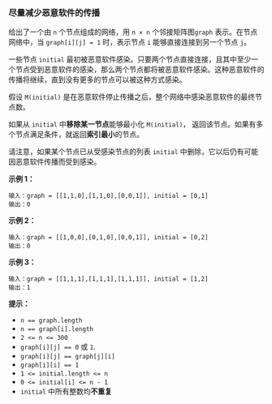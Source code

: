 ### 尽量减少恶意软件的传播 ###
给出了一个由 `n` 个节点组成的网络，用 `n × n` 个邻接矩阵图`graph` 表示。在节点网络中，当 `graph[i][j] = 1` 时，表示节点 `i` 能够直接连接到另一个节点 `j`。 

一些节点 `initial` 最初被恶意软件感染。只要两个节点直接连接，且其中至少一个节点受到恶意软件的感染，那么两个节点都将被恶意软件感染。这种恶意软件的传播将继续，直到没有更多的节点可以被这种方式感染。

假设 `M(initial)` 是在恶意软件停止传播之后，整个网络中感染恶意软件的最终节点数。

如果从 `initial` 中**移除某一节点**能够最小化 `M(initial)`， 返回该节点。如果有多个节点满足条件，就返回**索引最小**的节点。

请注意，如果某个节点已从受感染节点的列表 `initial` 中删除，它以后仍有可能因恶意软件传播而受到感染。




**示例 1：**

```
输入：graph = [[1,1,0],[1,1,0],[0,0,1]], initial = [0,1]
输出：0
```

**示例 2：**

```
输入：graph = [[1,0,0],[0,1,0],[0,0,1]], initial = [0,2]
输出：0
```

**示例 3：**

```
输入：graph = [[1,1,1],[1,1,1],[1,1,1]], initial = [1,2]
输出：1
```



**提示：**

* `n == graph.length`
* `n == graph[i].length`
* `2 <= n <= 300`
* `graph[i][j] == 0` 或 `1`.
* `graph[i][j] == graph[j][i]`
* `graph[i][i] == 1`
* `1 <= initial.length <= n`
* `0 <= initial[i] <= n - 1`
* `initial` 中所有整数均**不重复**


